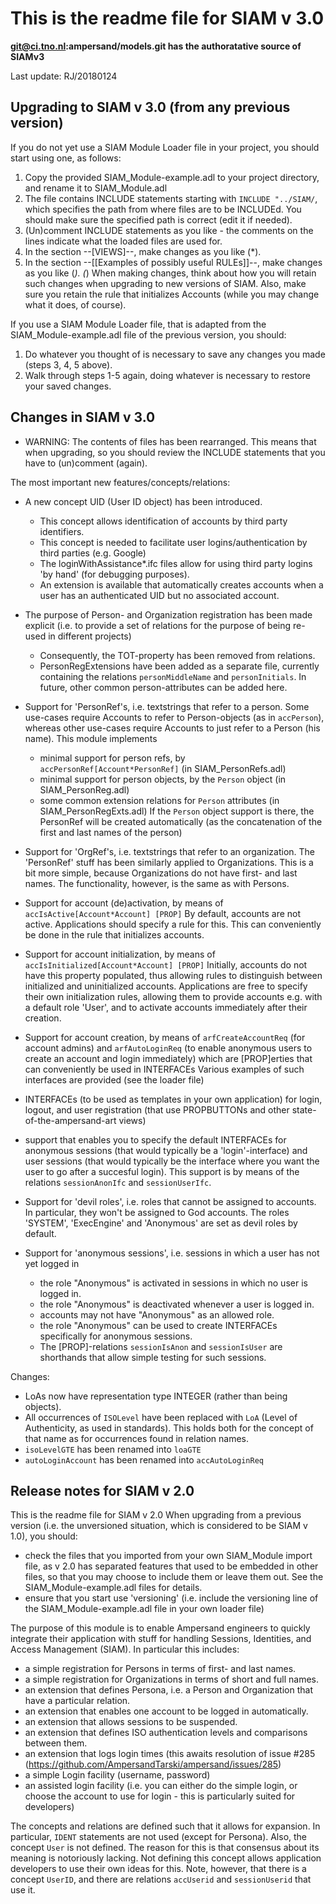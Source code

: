 ﻿This is the readme file for SIAM v 3.0
======================================

**git@ci.tno.nl:ampersand/models.git has the authoratative source of SIAMv3**

Last update: RJ/20180124

## Upgrading to SIAM v 3.0 (from any previous version)

If you do not yet use a SIAM Module Loader file in your project, you should start using one, as follows:
1. Copy the provided SIAM_Module-example.adl to your project directory, and rename it to SIAM_Module.adl
2. The file contains INCLUDE statements starting with `INCLUDE "../SIAM/`, 
   which specifies the path from where files are to be INCLUDEd. 
   You should make sure the specified path is correct (edit it if needed).
3. (Un)comment INCLUDE statements as you like - the comments on the lines indicate what the loaded files are used for.
4. In the section --[VIEWS]--, make changes as you like (*).
5. In the section --[[Examples of possibly useful RULEs]]--, make changes as you like (*).
(*) When making changes, think about how you will retain such changes when upgrading to new versions of SIAM.
    Also, make sure you retain the rule that initializes Accounts (while you may change what it does, of course).

If you use a SIAM Module Loader file, that is adapted from the SIAM_Module-example.adl file of the previous version, you should:
1. Do whatever you thought of is necessary to save any changes you made (steps 3, 4, 5 above).
2. Walk through steps 1-5 again, doing whatever is necessary to restore your saved changes.

## Changes in SIAM v 3.0
- WARNING: The contents of files has been rearranged. This means that when upgrading, 
  so you should review the INCLUDE statements that you have to (un)comment (again). 

The most important new features/concepts/relations:
- A new concept UID (User ID object) has been introduced. 
  - This concept allows identification of accounts by third party identifiers.
  - This concept is needed to facilitate user logins/authentication by third parties (e.g. Google)
  - The loginWithAssistance*.ifc files allow for using third party logins 'by hand' (for debugging purposes).
  - An extension is available that automatically creates accounts when a user has an authenticated UID but no associated account.

- The purpose of Person- and Organization registration has been made explicit 
  (i.e. to provide a set of relations for the purpose of being re-used in different projects)
  - Consequently, the TOT-property has been removed from relations.
  - PersonRegExtensions have been added as a separate file, 
    currently containing the relations `personMiddleName` and `personInitials`.
    In future, other common person-attributes can be added here.

- Support for 'PersonRef's, i.e. textstrings that refer to a person.
  Some use-cases require Accounts to refer to Person-objects (as in `accPerson`), whereas
  other use-cases require Accounts to just refer to a Person (his name).
  This module implements 
  - minimal support for person refs, by `accPersonRef[Account*PersonRef]` (in SIAM_PersonRefs.adl)
  - minimal support for person objects, by the `Person` object (in SIAM_PersonReg.adl)
  - some common extension relations for `Person` attributes (in SIAM_PersonRegExts.adl)
  If the `Person` object support is there, the PersonRef will be created automatically
  (as the concatenation of the first and last names of the person)

- Support for 'OrgRef's, i.e. textstrings that refer to an organization.
  The 'PersonRef' stuff has been similarly applied to Organizations.
  This is a bit more simple, because Organizations do not have first- and last names.
  The functionality, however, is the same as with Persons. 

- Support for account (de)activation, by means of `accIsActive[Account*Account] [PROP]`
  By default, accounts are not active. Applications should specify a rule for this.
  This can conveniently be done in the rule that initializes accounts.

- Support for account initialization, by means of `accIsInitialized[Account*Account] [PROP]`
  Initially, accounts do not have this property populated, thus allowing rules to distinguish
  between initialized and uninitialized accounts. Applications are free to specify their own
  initialization rules, allowing them to provide accounts e.g. with a default role 'User',
  and to activate accounts immediately after their creation.

- Support for account creation, by means of `arfCreateAccountReq` (for account admins)
  and `arfAutoLoginReq` (to enable anonymous users to create an account and login immediately)
  which are [PROP]erties that can conveniently be used in INTERFACEs
  Various examples of such interfaces are provided (see the loader file)

- INTERFACEs (to be used as templates in your own application) for login, logout, and
  user registration (that use PROPBUTTONs and other state-of-the-ampersand-art views)

- support that enables you to specify the default INTERFACEs for anonymous sessions
  (that would typically be a 'login'-interface) and user sessions (that would typically
  be the interface where you want the user to go after a succesful login).
  This support is by means of the relations `sessionAnonIfc` and `sessionUserIfc`.

- Support for 'devil roles', i.e. roles that cannot be assigned to accounts.
  In particular, they won't be assigned to God accounts.
  The roles 'SYSTEM', 'ExecEngine' and 'Anonymous' are set as devil roles by default.

- Support for 'anonymous sessions', i.e. sessions in which a user has not yet logged in
  - the role "Anonymous" is activated in sessions in which no user is logged in.
  - the role "Anonymous" is deactivated whenever a user is logged in.
  - accounts may not have "Anonymous" as an allowed role.
  - the role "Anonymous" can be used to create INTERFACEs specifically for anonymous sessions.
  - The [PROP]-relations `sessionIsAnon` and `sessionIsUser` are shorthands that allow simple testing for such sessions.

Changes:
- LoAs now have representation type INTEGER (rather than being objects).
- All occurrences of `ISOLevel` have been replaced with `LoA` (Level of Authenticity, as used in standards). This holds both for the concept of that name as for occurrences found in relation names.
- `isoLevelGTE` has been renamed into `loaGTE`
- `autoLoginAccount` has been renamed into `accAutoLoginReq`

## Release notes for SIAM v 2.0
This is the readme file for SIAM v 2.0
When upgrading from a previous version (i.e. the unversioned situation, which is considered to be SIAM v 1.0), you should:
- check the files that you imported from your own SIAM_Module import file, as v 2.0 has separated features that used to be embedded in other files, so that you may choose to include them or leave them out. See the SIAM_Module-example.adl files for details.
- ensure that you start use 'versioning' (i.e. include the versioning line of the SIAM_Module-example.adl file in your own loader file) 

The purpose of this module is to enable Ampersand engineers to quickly integrate their application with stuff for handling Sessions, Identities, and Access Management (SIAM). 
In particular this includes:
- a simple registration for Persons in terms of first- and last names.
- a simple registration for Organizations in terms of short and full names.
- an extension that defines Persona, i.e. a Person and Organization that have a particular relation.
- an extension that enables one account to be logged in automatically.
- an extension that allows sessions to be suspended.
- an extension that defines ISO authentication levels and comparisons between them.
- an extension that logs login times (this awaits resolution of issue #285 (https://github.com/AmpersandTarski/ampersand/issues/285)
- a simple Login facility (username, password)
- an assisted login facility (i.e. you can either do the simple login, or choose the account to use for login - this is particularly suited for developers)

The concepts and relations are defined such that it allows for expansion.
In particular, `IDENT` statements are not used (except for Persona). 
Also, the concept `User` is not defined. The reason for this is that consensus about its meaning is notoriously lacking. Not defining this concept allows application developers to use their own ideas for this. Note, however, that there is a concept `UserID`, and there are relations `accUserid` and `sessionUserid` that use it.